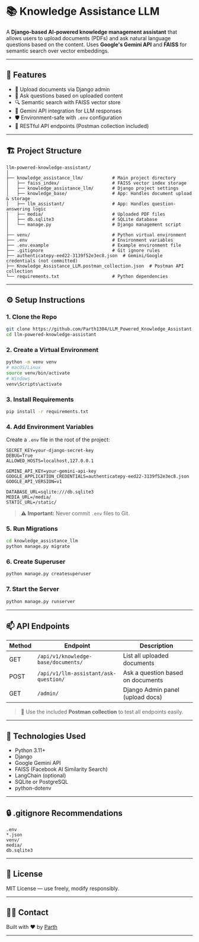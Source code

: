 # 📚 Knowledge Assistance LLM

A **Django-based AI-powered knowledge management assistant** that allows users to upload documents (PDFs) and ask natural language questions based on the content. Uses **Google's Gemini API** and **FAISS** for semantic search over vector embeddings.

---

## 🚀 Features

* 📄 Upload documents via Django admin
* 🧠 Ask questions based on uploaded content
* 🔍 Semantic search with FAISS vector store
* 🤖 Gemini API integration for LLM responses
* 🛡️ Environment-safe with `.env` configuration
* 🔗 RESTful API endpoints (Postman collection included)

---

## 🏗️ Project Structure

```
llm-powered-knowledge-assistant/
│
├── knowledge_assistance_llm/           # Main project directory
│   ├── faiss_index/                    # FAISS vector index storage
│   ├── knowledge_assistance_llm/       # Django project settings
│   ├── knowledge_base/                 # App: Handles document upload & storage
│   ├── llm_assistant/                  # App: Handles question-answering logic
│   ├── media/                          # Uploaded PDF files
│   ├── db.sqlite3                      # SQLite database
│   └── manage.py                       # Django management script
│
├── venv/                               # Python virtual environment
├── .env                                # Environment variables
├── .env.example                        # Example environment file
├── .gitignore                          # Git ignore rules
├── authenticatepy-eed22-3139f52e3ec8.json  # Gemini/Google credentials (not committed)
├── Knowledge_Assistance_LLM.postman_collection.json  # Postman API collection
└── requirements.txt                    # Python dependencies
```

---

## ⚙️ Setup Instructions

### 1. Clone the Repo

```bash
git clone https://github.com/Parth1304/LLM_Powered_Knowledge_Assistant.git
cd llm-powered-knowledge-assistant
```

### 2. Create a Virtual Environment

```bash
python -m venv venv
# macOS/Linux
source venv/bin/activate
# Windows
venv\Scripts\activate
```

### 3. Install Requirements

```bash
pip install -r requirements.txt
```

### 4. Add Environment Variables

Create a `.env` file in the root of the project:

```env
SECRET_KEY=your-django-secret-key
DEBUG=True
ALLOWED_HOSTS=localhost,127.0.0.1

GEMINI_API_KEY=your-gemini-api-key
GOOGLE_APPLICATION_CREDENTIALS=authenticatepy-eed22-3139f52e3ec8.json
GOOGLE_API_VERSION=v1

DATABASE_URL=sqlite:///db.sqlite3
MEDIA_URL=/media/
STATIC_URL=/static/
```

> ⚠️ **Important:** Never commit `.env` files to Git.

### 5. Run Migrations

```bash
cd knowledge_assistance_llm
python manage.py migrate
```

### 6. Create Superuser

```bash
python manage.py createsuperuser
```

### 7. Start the Server

```bash
python manage.py runserver
```

---

## 📫 API Endpoints

| Method | Endpoint                              | Description                       |
| ------ | ------------------------------------- | --------------------------------- |
| GET    | `/api/v1/knowledge-base/documents/`   | List all uploaded documents       |
| POST   | `/api/v1/llm-assistant/ask-question/` | Ask a question based on documents |
| GET    | `/admin/`                             | Django Admin panel (upload docs)  |

> 📄 Use the included **Postman collection** to test all endpoints easily.

---

## 🧠 Technologies Used

* Python 3.11+
* Django
* Google Gemini API
* FAISS (Facebook AI Similarity Search)
* LangChain (optional)
* SQLite or PostgreSQL
* python-dotenv

---

## 🔒 .gitignore Recommendations

```
.env
*.json
venv/
media/
db.sqlite3
```

---

## 📄 License

MIT License — use freely, modify responsibly.

---

## 🙋‍♂️ Contact

Built with ❤️ by [Parth](https://github.com/YOUR_USERNAME)

---

